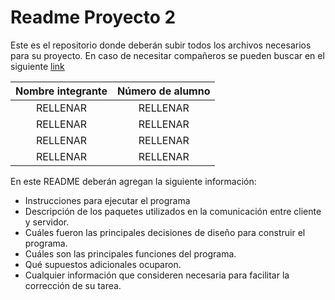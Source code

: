 # Readme Proyecto 2

Este es el repositorio donde deberán subir todos los archivos necesarios para su proyecto. En caso de necesitar compañeros se pueden buscar en el siguiente [link](https://github.com/IIC2333/Foro-2020-2/issues/82)

| Nombre integrante | Número de alumno |
|  :----: |    :----:   |
| RELLENAR | RELLENAR |
| RELLENAR | RELLENAR |
| RELLENAR | RELLENAR |
| RELLENAR | RELLENAR |

En este README deberán agregan la siguiente información:
- Instrucciones para ejecutar el programa
- Descripción de los paquetes utilizados en la comunicación entre cliente y servidor.
- Cuáles fueron las principales decisiones de diseño para construir el programa.
- Cuáles son las principales funciones del programa.
- Qué supuestos adicionales ocuparon.
- Cualquier información que consideren necesaria para facilitar la corrección de su tarea.
